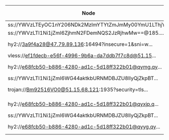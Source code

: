 | Node | Speed (Mbps) | Status |
|------|--------------|--------|
| ss://YWVzLTEyOC1nY206NDk2MzlmYTYtZmJmMy00YmU1LThjY... | 94.65 | OK |
| ss://YWVzLTI1Ni1jZmI6ZjhmN2FDemNQS2JzRjhwMw==@185.... | 91.32 | OK |
| hy2://3a9f4a28@47.79.89.136:16494?insecure=1&sni=w... | 0.00 | Unsupported protocol |
| vless://ef1fdecb-e56f-4996-9b6a-da7ddb7f7c8d@51.15... | 113.27 | OK |
| hy2://e68fcb50-b886-4280-ad1c-5d18ff322b01@qymg.qy... | 0.00 | Unsupported protocol |
| ss://YWVzLTI1Ni1jZmI6WG44aktkbURNMDBJZU8lIyQjZkpBT... | 96.07 | OK |
| trojan://Bm92516VO0@51.15.68.121:1935?security=tls... | 0.00 | Unsupported protocol |
| hy2://e68fcb50-b886-4280-ad1c-5d18ff322b01@qyxjp.q... | 0.00 | Unsupported protocol |
| ss://YWVzLTI1Ni1jZmI6WG44aktkbURNMDBJZU8lIyQjZkpBT... | 117.32 | OK |
| hy2://e68fcb50-b886-4280-ad1c-5d18ff322b01@qyyg.qy... | 0.00 | Unsupported protocol |
